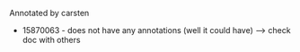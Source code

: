 Annotated by carsten

* 15870063 - does not have any annotations (well it could have) --> check doc with others
